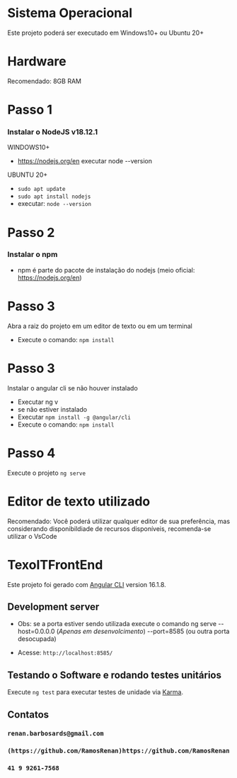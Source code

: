 # Sistema Operacional
Este projeto poderá ser executado em Windows10+ ou Ubuntu 20+

# Hardware
Recomendado: 8GB RAM

# Passo 1
### Instalar o NodeJS v18.12.1
WINDOWS10+
 - https://nodejs.org/en
executar node --version

UBUNTU 20+
- `sudo apt update`
- `sudo apt install nodejs`
- executar: `node --version`

# Passo 2 
### Instalar o npm
- npm é parte do pacote de instalação do nodejs (meio oficial: https://nodejs.org/en) 

# Passo 3
Abra a raiz do projeto em um editor de texto ou em um terminal
- Execute o comando:  `npm install`

# Passo 3
Instalar o angular cli se não houver instalado
- Executar ng v
- se não estiver instalado
- Executar `npm install -g @angular/cli`
- Execute o comando:  `npm install`

# Passo 4
Execute o projeto `ng serve`

# Editor de texto utilizado
Recomendado: Você poderá utilizar qualquer editor de sua preferência, mas considerando disponibildiade de recursos disponíveis, recomenda-se utilizar o VsCode 

# TexoITFrontEnd
Este projeto foi gerado com [Angular CLI](https://github.com/angular/angular-cli) version 16.1.8.

## Development server
 * Obs: se a porta estiver sendo utilizada execute o comando ng serve --host=0.0.0.0 (*Apenas em desenvolcimento*) --port=8585 (ou outra porta desocupada)
 - Acesse: `http://localhost:8585/`

## Testando o Software e rodando testes unitários
Execute `ng test` para executar testes de unidade via [Karma](https://karma-runner.github.io).

## Contatos
### `renan.barbosards@gmail.com`
### `(https://github.com/RamosRenan)https://github.com/RamosRenan`
### `41 9 9261-7568`


 
